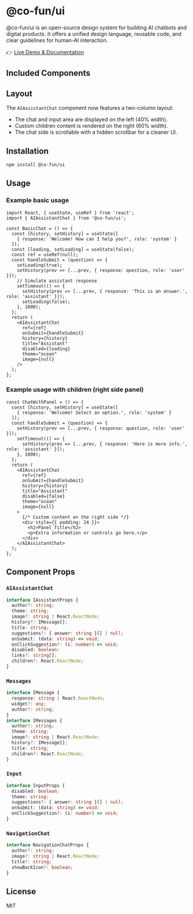 
# @co-fun/ui

@co-fun/ui is an open-source design system for building AI chatbots and digital products. It offers a unified design language, reusable code, and clear guidelines for human-AI interaction.

👉 [Live Demo & Documentation](https://www.cofun.digital/open-source)

## Included Components


## Layout
The `AIAssistantChat` component now features a two-column layout:
- The chat and input area are displayed on the left (40% width).
- Custom children content is rendered on the right (60% width).
- The chat side is scrollable with a hidden scrollbar for a cleaner UI.
## Installation


```bash
npm install @co-fun/ui
```

## Usage
### Example basic usage

```tsx
import React, { useState, useRef } from 'react';
import { AIAssistantChat } from '@co-fun/ui';

const BasicChat = () => {
  const [history, setHistory] = useState([
    { response: 'Welcome! How can I help you?', role: 'system' }
  ]);
  const [loading, setLoading] = useState(false);
  const ref = useRef(null);
  const handleSubmit = (question) => {
    setLoading(true);
    setHistory(prev => [...prev, { response: question, role: 'user' }]);
    // Simulate assistant response
    setTimeout(() => {
      setHistory(prev => [...prev, { response: 'This is an answer.', role: 'assistant' }]);
      setLoading(false);
    }, 1000);
  };
  return (
    <AIAssistantChat
      ref={ref}
      onSubmit={handleSubmit}
      history={history}
      title="Assistant"
      disabled={loading}
      theme="ocean"
      image={null}
    />
  );
};
```

### Example usage with children (right side panel)
```tsx
const ChatWithPanel = () => {
  const [history, setHistory] = useState([
    { response: 'Welcome! Select an option.', role: 'system' }
  ]);
  const handleSubmit = (question) => {
    setHistory(prev => [...prev, { response: question, role: 'user' }]);
    setTimeout(() => {
      setHistory(prev => [...prev, { response: 'Here is more info.', role: 'assistant' }]);
    }, 1000);
  };
  return (
    <AIAssistantChat
      ref={ref}
      onSubmit={handleSubmit}
      history={history}
      title="Assistant"
      disabled={false}
      theme="ocean"
      image={null}
    >
      {/* Custom content on the right side */}
      <div style={{ padding: 24 }}>
        <h2>Panel Title</h2>
        <p>Extra information or controls go here.</p>
      </div>
    </AIAssistantChat>
  );
};
```

## Component Props

### `AIAssistantChat`
```ts
interface IAssistantProps {
  author?: string;
  theme: string;
  image?: string | React.ReactNode;
  history?: IMessage[];
  title: string;
  suggestions?: { answer: string }[] | null;
  onSubmit: (data: string) => void;
  onClickSuggestion?: (i: number) => void;
  disabled: boolean;
  links?: string[];
  children?: React.ReactNode;
}
```

### `Messages`
```ts
interface IMessage {
  response: string | React.ReactNode;
  widget?: any;
  author?: string;
}
interface IMessages {
  author?: string;
  theme: string;
  image?: string | React.ReactNode;
  history?: IMessage[];
  title: string;
  children?: React.ReactNode;
}
```

### `Input`
```ts
interface InputProps {
  disabled: boolean;
  theme: string;
  suggestions?: { answer: string }[] | null;
  onSubmit: (data: string) => void;
  onClickSuggestion?: (i: number) => void;
}
```

### `NavigationChat`
```ts
interface NavigationChatProps {
  author?: string;
  image?: string | React.ReactNode;
  title?: string;
  showBackIcon?: boolean;
}
```

## License
MIT
